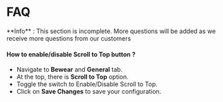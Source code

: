 # FAQ

<div class="alert alert-info">**Info** : This section is incomplete. More questions will be added as we receive more questions from our customers</div>

#### How to enable/disable Scroll to Top button ?

* Navigate to **Bewear** and **General** tab.
* At the top, there is **Scroll to Top** option.
* Toggle the switch to Enable/Disable Scroll to Top.
* Click on **Save Changes** to save your configuration.
